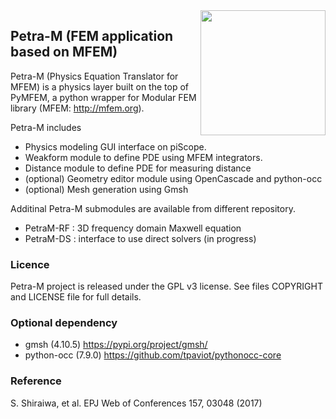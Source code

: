 <img align="right" width="200" height="200" src="https://github.com/piScope/PetraM_Base/blob/master/resources/app_logo.png?raw=true">

## Petra-M (FEM application based on MFEM)

Petra-M (Physics Equation Translator for MFEM) is a physics layer built
on the top of PyMFEM, a python wrapper for Modular FEM library
(MFEM: http://mfem.org). 

Petra-M includes
 - Physics modeling GUI interface on piScope.
 - Weakform module to define PDE using MFEM integrators.
 - Distance module to define PDE for measuring distance
 - (optional) Geometry editor module using OpenCascade and python-occ
 - (optional) Mesh generation using Gmsh

Additinal Petra-M submodules are available from different repository.
 - PetraM-RF : 3D frequency domain Maxwell equation
 - PetraM-DS : interface to use direct solvers (in progress)


### Licence
Petra-M project is released under the GPL v3 license.
See files COPYRIGHT and LICENSE file for full details.

### Optional dependency
 - gmsh  (4.10.5)  https://pypi.org/project/gmsh/
 - python-occ (7.9.0) https://github.com/tpaviot/pythonocc-core

### Reference
  S. Shiraiwa, et al. EPJ Web of Conferences 157, 03048 (2017)




